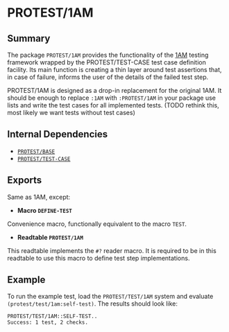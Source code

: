 # PROTEST/1AM

## Summary

The package `PROTEST/1AM` provides the functionality of the
[1AM](https://github.com/lmj/1am/) testing framework wrapped by the
PROTEST/TEST-CASE test case definition facility. Its main function is creating a
thin layer around test assertions that, in case of failure, informs the user of
the details of the failed test step.

PROTEST/1AM is designed as a drop-in replacement for the original 1AM. It should
be enough to replace `:1AM` with `:PROTEST/1AM` in your package use lists and
write the test cases for all implemented tests. (TODO rethink this, most likely
we want tests without test cases)

## Internal Dependencies

  * [`PROTEST/BASE`](base.md)
  * [`PROTEST/TEST-CASE`](test-case.md)

## Exports

Same as 1AM, except:

  * **Macro `DEFINE-TEST`**

  Convenience macro, functionally equivalent to the macro `TEST`.

  * **Readtable `PROTEST/1AM`**

  This readtable implements the `#?` reader macro. It is required to be in this
  readtable to use this macro to define test step implementations.

## Example

To run the example test, load the `PROTEST/TEST/1AM` system and evaluate
`(protest/test/1am:self-test)`. The results should look like:

```common-lisp
PROTEST/TEST/1AM::SELF-TEST..
Success: 1 test, 2 checks.
```
